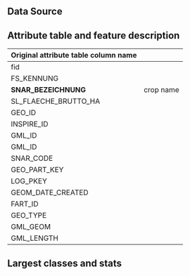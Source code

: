 ## Data Source


## Attribute table and feature description
| Original attribute table column name |           |
| ------------------------------------ | --------- |
| fid                                  |           |
| FS_KENNUNG                           |           |
| **SNAR_BEZEICHNUNG**                 | crop name |
| SL_FLAECHE_BRUTTO_HA                 |           |
| GEO_ID                               |           |
| INSPIRE_ID                           |           |
| GML_ID                               |           |
| GML_ID                               |           |
| SNAR_CODE                            |           |
| GEO_PART_KEY                         |           |
| LOG_PKEY                             |           |
| GEOM_DATE_CREATED                    |           |
| FART_ID                              |           |
| GEO_TYPE                             |           |
| GML_GEOM                             |           |
| GML_LENGTH                           |           |

## Largest classes and stats